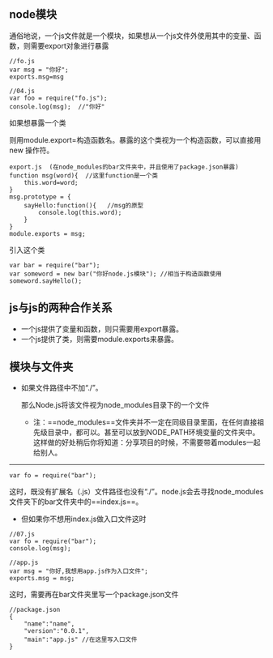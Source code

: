 ## node模块
通俗地说，一个js文件就是一个模块，如果想从一个js文件外使用其中的变量、函数，则需要export对象进行暴露
```
//fo.js
var msg = "你好";
exports.msg=msg

//04.js
var foo = require("fo.js");
console.log(msg);  //"你好"
```
如果想暴露一个类

则用module.export=构造函数名。暴露的这个类视为一个构造函数，可以直接用new 操作符。
```
export.js  (在node_modules的bar文件夹中，并且使用了package.json暴露)
function msg(word){  //这里function是一个类
    this.word=word;
}
msg.prototype = {
    sayHello:function(){   //msg的原型
        console.log(this.word);
    }
}
module.exports = msg;
```
引入这个类
```
var bar = require("bar");
var someword = new bar("你好node.js模块"); //相当于构造函数使用
someword.sayHello();
```

## js与js的两种合作关系
- 一个js提供了变量和函数，则只需要用export暴露。
- 一个js提供了类，则需要module.exports来暴露。

## 模块与文件夹
- 如果文件路径中不加“./”。
        
    那么Node.js将该文件视为node_modules目录下的一个文件

    - 注：==node\_modules==文件夹并不一定在同级目录里面，在任何直接祖先级目录中，都可以。甚至可以放到NODE_PATH环境变量的文件夹中。这样做的好处稍后你将知道：分享项目的时候，不需要带着modules一起给别人。

---

```
var fo = require("bar"); 
```
这时，既没有扩展名（.js）文件路径也没有“./”。node.js会去寻找node\_modules文件夹下的bar文件夹中的==index.js==。

- 但如果你不想用index.js做入口文件这时
```
//07.js
var fo = require("bar");
console.log(msg);

//app.js
var msg = "你好,我想用app.js作为入口文件";
exports.msg = msg;
```
这时，需要再在bar文件夹里写一个package.json文件
```
//package.json
{
    "name":"name",
    "version":"0.0.1",
    "main":"app.js" //在这里写入口文件
}
```